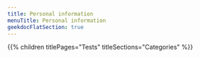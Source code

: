 ```yaml
---
title: Personal information
menuTitle: Personal information 
geekdocFlatSection: true
---
```


{{% children titlePages="Tests" titleSections="Categories" %}}